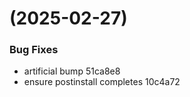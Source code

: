 #  (2025-02-27)


### Bug Fixes

* artificial bump 51ca8e8
* ensure postinstall completes 10c4a72



